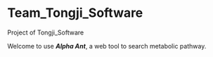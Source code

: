# Team_Tongji_Software
Project of Tongji_Software

Welcome to use ***Alpha Ant***, a web tool to search metabolic pathway.
